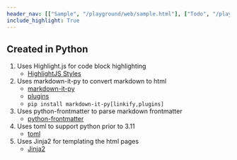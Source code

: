 ```yaml
---
header_nav: [["Sample", "/playground/web/sample.html"], ["Todo", "/playground/web/Todo.html"]]
include_highlight: True
---
```


## Created in Python
1. Uses Highlight.js for code block highlighting
   - [HighlightJS Styles](https://unpkg.com/browse/@highlightjs/cdn-assets@11.6.0/styles/)
2. Uses markdown-it-py to convert markdown to html
   - [markdown-it-py](https://markdown-it-py.readthedocs.io/en/latest/using.html)
   - [plugins](https://github.com/executablebooks/mdit-py-plugins/tree/master/mdit_py_plugins)
   - `pip install markdown-it-py[linkify,plugins]`
3. Uses python-frontmatter to parse markdown frontmatter
   - [python-frontmatter](https://pypi.org/project/python-frontmatter/)
4. Uses toml to support python prior to 3.11
   - [toml](https://pypi.org/project/toml/)
5. Uses Jinja2 for templating the html pages
   - [Jinja2](https://jinja.palletsprojects.com/en/3.1.x/templates/#base-template)

